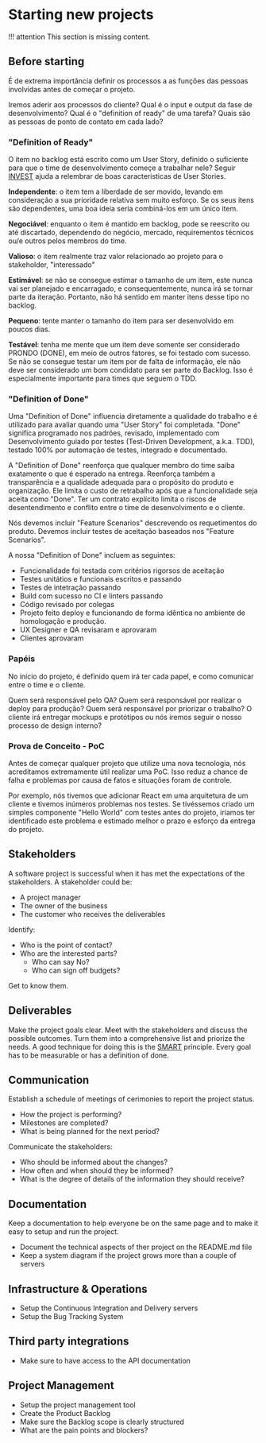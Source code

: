 # Starting new projects

!!! attention
    This section is missing content.

## Before starting

É de extrema importância definir os processos a as funções das pessoas involvidas antes de começar o projeto.

Iremos aderir aos processos do cliente? Qual é o input e output da fase de desenvolvimento? Qual é o "definition of ready" de uma tarefa? Quais são as pessoas de ponto de contato em cada lado?

### "Definition of Ready"

O item no backlog está escrito como um User Story, definido o suficiente para que o time de desenvolvimento começe a trabalhar nele? Seguir [INVEST](https://www.agilealliance.org/glossary/invest) ajuda a relembrar de boas caracteristicas de User Stories.

**Independente**: o item tem a liberdade de ser movido, levando em consideração a sua prioridade relativa sem muito esforço. Se os seus itens são dependentes, uma boa ideia seria combiná-los em um único item.

**Negociável**: enquanto o item é mantido em backlog, pode se reescrito ou até discartado, dependendo do negócio, mercado, requirementos técnicos ou/e outros pelos membros do time.

**Valioso**: o item realmente traz valor relacionado ao projeto para o stakeholder, "interessado"

**Estimável**: se não se consegue estimar o tamanho de um item, este nunca vai ser planejado e encarragado, e consequentemente, nunca irá se tornar parte da iteração. Portanto, não há sentido em manter itens desse tipo no backlog.

**Pequeno**: tente manter o tamanho do item para ser desenvolvido em poucos dias.

**Testável**: tenha me mente que um item deve somente ser considerado PRONDO (DONE), em meio de outros fatores, se foi testado com sucesso. Se não se consegue testar um item por de falta de informação, ele não deve ser considerado um bom condidato para ser parte do Backlog. Isso é especialmente importante para times que seguem o TDD.

### "Definition of Done"

Uma "Definition of Done" influencia diretamente a qualidade do trabalho e é utilizado para avaliar quando uma "User Story" foi completada. "Done" significa programado nos padrões, revisado, implementado com Desenvolvimento guiado por testes (Test-Driven Development, a.k.a. TDD), testado 100% por automação de testes, integrado e documentado.

A "Definition of Done" reenforça que qualquer membro do time saiba exatamente o que é esperado na entrega. Reenforça também a transparência e a qualidade adequada para o propósito do produto e organização. Ele limita o custo de retrabalho após que a funcionalidade seja aceita como "Done". Ter um contrato explícito limita o riscos de desentendimento e conflito entre o time de desenvolvimento e o cliente.

Nós devemos incluir "Feature Scenarios" descrevendo os requetimentos do produto. Devemos incluir testes de aceitação baseados nos "Feature Scenarios".

A nossa "Definition of Done" incluem as seguintes:

* Funcionalidade foi testada com critérios rigorsos de aceitação
* Testes unitátios e funcionais escritos e passando
* Testes de intetração passando
* Build com sucesso no CI e linters passando
* Código revisado por colegas
* Projeto feito deploy e funcionando de forma idêntica no ambiente de homologação e produção.
* UX Designer e QA revisaram e aprovaram
* Clientes aprovaram

### Papéis

No início do projeto, é definido quem irá ter cada papel, e como comunicar entre o time e o cliente.

Quem será responsável pelo QA? Quem será responsável por realizar o deploy para produção? Quem será responsável por priorizar o trabalho? O cliente irá entregar mockups e protótipos ou nós iremos seguir o nosso processo de design interno?

### Prova de Conceito - PoC

Antes de começar qualquer projeto que utilize uma nova tecnologia, nós acreditamos extremamente útil realizar uma PoC. Isso reduz a chance de falha e problemas por causa de fatos e situações foram de controle.

Por exemplo, nós tivemos que adicionar React em uma arquitetura de um cliente e tivemos inúmeros problemas nos testes. Se tivéssemos criado um simples componente "Hello World" com testes antes do projeto, iríamos ter identificado este problema e estimado melhor o prazo e esforço da entrega do projeto.

## Stakeholders

A software project is successful when it has met the expectations of the stakeholders. A stakeholder could be:

- A project manager
- The owner of the business
- The customer who receives the deliverables

Identify:

- Who is the point of contact?
- Who are the interested parts?
  - Who can say No?
  - Who can sign off budgets?

Get to know them.

## Deliverables

Make the project goals clear. Meet with the stakeholders and discuss the possible outcomes. Turn them into a comprehensive list and priorize the needs. A good technique for doing this is the [SMART](https://en.wikipedia.org/wiki/SMART_criteria) principle. Every goal has to be measurable or has a definition of done.

## Communication

Establish a schedule of meetings of cerimonies to report the project status.

- How the project is performing?
- Milestones are completed?
- What is being planned for the next period?

Communicate the stakeholders:

- Who should be informed about the changes?
- How often and when should they be informed?
- What is the degree of details of the information they should receive?

## Documentation

Keep a documentation to help everyone be on the same page and to make it easy to setup and run the project.

- Document the technical aspects of ther project on the README.md file
- Keep a system diagram if the project grows more than a couple of servers

## Infrastructure & Operations

- Setup the Continuous Integration and Delivery servers
- Setup the Bug Tracking System

## Third party integrations

- Make sure to have access to the API documentation

## Project Management

- Setup the project management tool
- Create the Product Backlog
- Make sure the Backlog scope is clearly structured
- What are the pain points and blockers?
